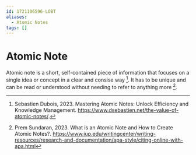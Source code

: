 ```yaml
---
id: 1721106596-LOBT
aliases:
  - Atomic Notes
tags: []
---
```


# Atomic Note

Atomic note is a short, self-contained piece of information that focuses on a single idea or concept in a clear and consise way [^1]. It has to be unique and can be read or understood without needing to refer to anything more [^2].

[^1]: Sebastien Dubois, 2023. Mastering Atomic Notes: Unlock Efficiency and Knowledge Management. https://www.dsebastien.net/the-value-of-atomic-notes/.

[^2]: Prem Sundaran, 2023. What is an Atomic Note and How to Create Atomic Notes?. https://www.iup.edu/writingcenter/writing-resources/research-and-documentation/apa-style/citing-online-with-apa.html

